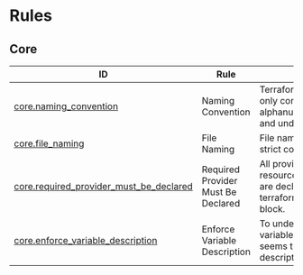 # Rules
## Core
| ID | Rule | Summary |
|------|--------|---------|
| [core.naming_convention](core/naming_convention.md) | Naming Convention | Terraform names should only contain lowercase alphanumeric characters and underscores. |
| [core.file_naming](core/file_naming.md) | File Naming | File naming should follow a strict convention. |
| [core.required_provider_must_be_declared](core/required_provider_must_be_declared.md) | Required Provider Must Be Declared | All providers used in resources or data sources are declared in the terraform.required_providers block. |
| [core.enforce_variable_description](core/enforce_variable_description.md) | Enforce Variable Description | To understand what that variable does (even if it seems trivial), always add a description |
